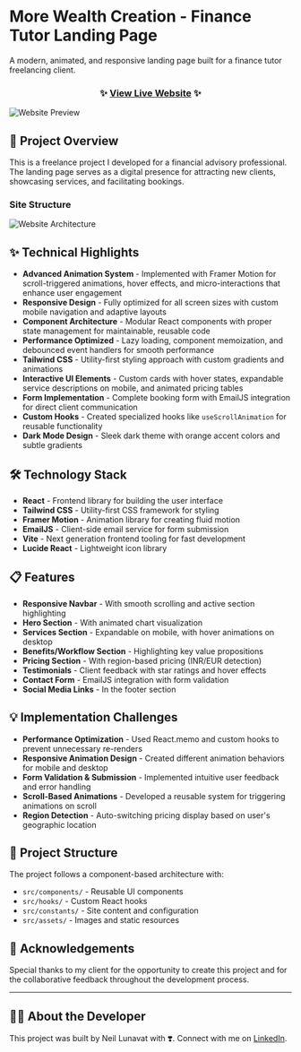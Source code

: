 # More Wealth Creation - Finance Tutor Landing Page

A modern, animated, and responsive landing page built for a finance tutor freelancing client.

<div align="center">
  
### ✨ [View Live Website](https://morewealthcreation.com) ✨

</div>

![Website Preview](./website.gif)

## 🚀 Project Overview

This is a freelance project I developed for a financial advisory professional. The landing page serves as a digital presence for attracting new clients, showcasing services, and facilitating bookings.

### Site Structure

![Website Architecture](./website_overview.svg)

## ✨ Technical Highlights

-   **Advanced Animation System** - Implemented with Framer Motion for scroll-triggered animations, hover effects, and micro-interactions that enhance user engagement
-   **Responsive Design** - Fully optimized for all screen sizes with custom mobile navigation and adaptive layouts
-   **Component Architecture** - Modular React components with proper state management for maintainable, reusable code
-   **Performance Optimized** - Lazy loading, component memoization, and debounced event handlers for smooth performance
-   **Tailwind CSS** - Utility-first styling approach with custom gradients and animations
-   **Interactive UI Elements** - Custom cards with hover states, expandable service descriptions on mobile, and animated pricing tables
-   **Form Implementation** - Complete booking form with EmailJS integration for direct client communication
-   **Custom Hooks** - Created specialized hooks like `useScrollAnimation` for reusable functionality
-   **Dark Mode Design** - Sleek dark theme with orange accent colors and subtle gradients

## 🛠️ Technology Stack

-   **React** - Frontend library for building the user interface
-   **Tailwind CSS** - Utility-first CSS framework for styling
-   **Framer Motion** - Animation library for creating fluid motion
-   **EmailJS** - Client-side email service for form submission
-   **Vite** - Next generation frontend tooling for fast development
-   **Lucide React** - Lightweight icon library

## 📋 Features

-   **Responsive Navbar** - With smooth scrolling and active section highlighting
-   **Hero Section** - With animated chart visualization
-   **Services Section** - Expandable on mobile, with hover animations on desktop
-   **Benefits/Workflow Section** - Highlighting key value propositions
-   **Pricing Section** - With region-based pricing (INR/EUR detection)
-   **Testimonials** - Client feedback with star ratings and hover effects
-   **Contact Form** - EmailJS integration with form validation
-   **Social Media Links** - In the footer section

## 💡 Implementation Challenges

-   **Performance Optimization** - Used React.memo and custom hooks to prevent unnecessary re-renders
-   **Responsive Animation Design** - Created different animation behaviors for mobile and desktop
-   **Form Validation & Submission** - Implemented intuitive user feedback and error handling
-   **Scroll-Based Animations** - Developed a reusable system for triggering animations on scroll
-   **Region Detection** - Auto-switching pricing display based on user's geographic location

## 📝 Project Structure

The project follows a component-based architecture with:

-   `src/components/` - Reusable UI components
-   `src/hooks/` - Custom React hooks
-   `src/constants/` - Site content and configuration
-   `src/assets/` - Images and static resources

## 🙏 Acknowledgements

Special thanks to my client for the opportunity to create this project and for the collaborative feedback throughout the development process.

---

## 👨‍💻 About the Developer

This project was built by Neil Lunavat with ❣️. Connect with me on [LinkedIn](https://www.linkedin.com/in/neil-lunavat).
